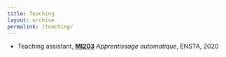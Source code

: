 ```yaml
---
title: Teaching
layout: archive
permalink: /teaching/
---
```



* Teaching assistant, **[MI203](https://synapses.ensta-paris.fr/catalogue/2018-2019/ue/3278/MI203-apprentissage-automatique)** *Apprentissage automatique*, ENSTA, 2020
